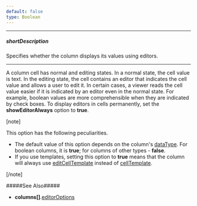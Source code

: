 ```yaml
---
default: false
type: Boolean
---
```

---
##### shortDescription
Specifies whether the column displays its values using editors.

---
A column cell has normal and editing states. In a normal state, the cell value is text. In the editing state, the cell contains an editor that indicates the cell value and allows a user to edit it. In certain cases, a viewer reads the cell value easier if it is indicated by an editor even in the normal state. For example, boolean values are more comprehensible when they are indicated by check boxes. To display editors in cells permanently, set the **showEditorAlways** option to **true**.

[note]

This option has the following peculiarities.

- The default value of this option depends on the column's [dataType](/api-reference/10%20UI%20Widgets/GridBase/1%20Configuration/columns/dataType.md '{basewidgetpath}/Configuration/columns/#dataType'). For boolean columns, it is **true**; for columns of other types - **false**.
- If you use templates, setting this option to **true** means that the column will always use [editCellTemplate](/api-reference/10%20UI%20Widgets/GridBase/1%20Configuration/columns/editCellTemplate.md '{basewidgetpath}/Configuration/columns/#editCellTemplate') instead of [cellTemplate](/api-reference/10%20UI%20Widgets/GridBase/1%20Configuration/columns/cellTemplate.md '{basewidgetpath}/Configuration/columns/#cellTemplate').

[/note]

#####See Also#####
- **columns[]**.[editorOptions](/api-reference/10%20UI%20Widgets/GridBase/1%20Configuration/columns/editorOptions.md '{basewidgetpath}/Configuration/columns/#editorOptions')